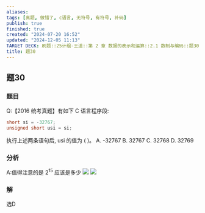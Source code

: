 ```yaml
---
aliases: 
tags: [真题, 做错了, c语言, 无符号, 有符号, 补码]
publish: true
finished: true
created: "2024-07-20 16:52"
updated: "2024-12-05 11:13"
TARGET DECK: 刷题::25计组-王道::第 2 章 数据的表示和运算::2.1 数制与编码::题30
title: 题30
---
```

## 题30
### 题目
Q:【2016 统考真题】有如下 C 语言程序段:
```cpp
short si = -32767;
unsigned short usi = si;
```
执行上述两条语句后, usi 的值为 ( )。
A. -32767 B. 32767 C. 32768 D. 32769
### 分析
A:值得注意的是 $2^{15}$ 应该是多少
![](https://img.hwenyi.live/202407240232104.webp)
![](https://img.hwenyi.live/202407240232931.webp)
### 解
选D
